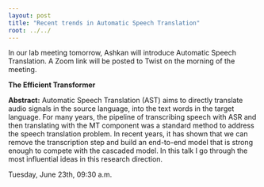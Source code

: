 ```yaml
---
layout: post
title: "Recent trends in Automatic Speech Translation"
root: ../../
---
```

In our lab meeting tomorrow, Ashkan will introduce Automatic Speech Translation.
A Zoom link will be posted to Twist on the morning of the meeting. 

**The Efficient Transformer**

**Abstract:**
Automatic Speech Translation (AST) aims to directly translate audio signals in the source language, into the text words in the target language. For many years, the pipeline of transcribing speech with ASR and then translating with the MT component was a standard method to address the speech translation problem. In recent years, it has shown that we can remove the transcription step and build an end-to-end model that is strong enough to compete with the cascaded model. In this talk I go through the most influential ideas in this research direction. 


Tuesday, June 23th, 09:30 a.m.
